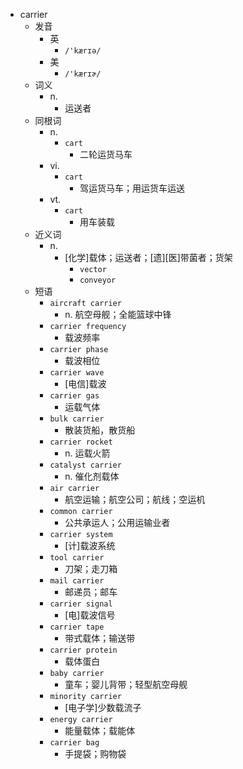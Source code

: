 - carrier
  - 发音
    - 英
      - `/'kærɪə/`
    - 美
      - `/'kærɪɚ/`
  - 词义
    - n.
      - 运送者
  - 同根词
    - n.
      - `cart`
        - 二轮运货马车
    - vi.
      - `cart`
        - 驾运货马车；用运货车运送
    - vt.
      - `cart`
        - 用车装载
  - 近义词
    - n.
      - [化学]载体；运送者；[遗][医]带菌者；货架
        - `vector`
        - `conveyor`
  - 短语
    - `aircraft carrier`
      - n. 航空母舰；全能篮球中锋 
    - `carrier frequency`
      - 载波频率 
    - `carrier phase`
      - 载波相位 
    - `carrier wave`
      - [电信]载波 
    - `carrier gas`
      - 运载气体 
    - `bulk carrier`
      - 散装货船，散货船 
    - `carrier rocket`
      - n. 运载火箭 
    - `catalyst carrier`
      - n. 催化剂载体 
    - `air carrier`
      - 航空运输；航空公司；航线；空运机 
    - `common carrier`
      - 公共承运人；公用运输业者 
    - `carrier system`
      - [计]载波系统 
    - `tool carrier`
      - 刀架；走刀箱 
    - `mail carrier`
      - 邮递员；邮车 
    - `carrier signal`
      - [电]载波信号 
    - `carrier tape`
      - 带式载体；输送带 
    - `carrier protein`
      - 载体蛋白 
    - `baby carrier`
      - 童车；婴儿背带；轻型航空母舰 
    - `minority carrier`
      - [电子学]少数载流子 
    - `energy carrier`
      - 能量载体；载能体 
    - `carrier bag`
      - 手提袋；购物袋 
